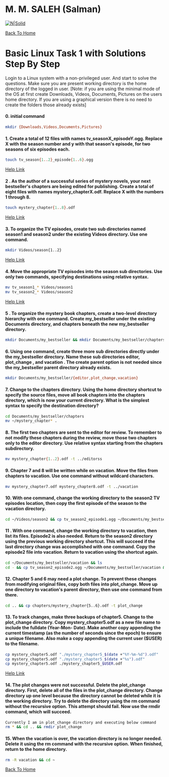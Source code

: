 # M. M. SALEH (Salman)
[![N|Solid](https://avatars0.githubusercontent.com/u/3772814?s=60&v=4)](https://github.com/javagrails)

[Back To Home](https://github.com/javagrails/learn-linux)

# Basic Linux Task 1 with Solutions Step By Step

Login to a Linux system with a non-privileged user. And start to solve the questions. Make sure you are present working directory is the home directory of the logged in user. [Note: if you are using the minimal mode of the OS at first create Downloads, Videos, Documents, Pictures on the users home directory. If you are using a graphical version there is no need to create the folders those already exists] 

#### 0. initial command
```sh
mkdir {Downloads,Videos,Documents,Pictures}
```

#### 1. Create a total of 12 files with names tv_seasonX_episodeY.ogg. Replace X with the season number and y with that season's episode, for two seasons of six episodes each.
```sh
touch tv_season{1..2}_episode{1..6}.ogg
```

[Help Link](https://phoenixnap.com/kb/create-directory-linux-mkdir-command)

#### 2 . As the author of a successful series of mystery novels, your next bestseller's chapters are being edited for publishing. Create a total of eight files with names mystery_chapterX.odf. Replace X with the numbers 1 through 8.
```sh
touch mystery_chapter{1..8}.odf
```

[Help Link](https://phoenixnap.com/kb/create-directory-linux-mkdir-command)

#### 3. To organize the TV episodes, create two sub directories named season1 and season2 under the existing Videos directory. Use one command.
```sh
mkdir Videos/season{1..2}
```

[Help Link](https://phoenixnap.com/kb/create-directory-linux-mkdir-command)

#### 4. Move the appropriate TV episodes into the season sub directories. Use only two commands, specifying destinations using relative syntax.
```sh
mv tv_season1_* Videos/season1
mv tv_season2_* Videos/season2
```

[Help Link](https://stackoverflow.com/questions/12701044/how-to-move-all-files-in-a-directory-that-have-a-specific-prefix)

#### 5 . To organize the mystery book chapters, create a two-level directory hierarchy with one command. Create my_bestseller under the existing Documents directory, and chapters beneath the new my_bestseller directory.
```sh
mkdir Documents/my_bestseller && mkdir Documents/my_bestseller/chapters
```

#### 6. Using one command, create three more sub directories directly under the my_bestseller directory. Name these sub directories editor, plot_change , and vacation . The create parent option is not needed since the my_bestseller parent directory already exists.
```sh
mkdir Documents/my_bestseller/{editor,plot_change,vacation}
```

#### 7. Change to the chapters directory. Using the home directory shortcut to specify the source files, move all book chapters into the chapters directory, which is now your current directory. What is the simplest syntax to specify the destination directory?
```sh
cd Documents/my_bestseller/chapters
mv ~/mystery_chapter* .
```

#### 8. The first two chapters are sent to the editor for review. To remember to not modify these chapters during the review, move those two chapters only to the editor directory. Use relative syntax starting from the chapters subdirectory.
```sh
mv mystery_chapter{1..2}.odf -t ../editorss
```

#### 9. Chapter 7 and 8 will be written while on vacation. Move the files from chapters to vacation. Use one command without wildcard characters.
```sh
mv mystery_chapter7.odf mystery_chapter8.odf -t ../vacation
```

#### 10. With one command, change the working directory to the season2 TV episodes location, then copy the first episode of the season to the vacation directory.
```sh
cd ~/Videos/season2 && cp tv_season2_episode1.ogg ~/Documents/my_bestseller/vacation
```

#### 11 . With one command, change the working directory to vacation, then list its files. Episode2 is also needed. Return to the season2 directory using the previous working directory shortcut. This will succeed if the last directory change was accomplished with one command. Copy the episode2 file into vacation. Return to vacation using the shortcut again.
```sh
cd ~/Documents/my_bestseller/vacation && ls
cd - && cp tv_season2_episode2.ogg ~/Documents/my_bestseller/vacation && cd -
```

#### 12. Chapter 5 and 6 may need a plot change. To prevent these changes from modifying original files, copy both files into plot_change. Move up one directory to vacation's parent directory, then use one command from there.
```sh
cd .. && cp chapters/mystery_chapter{5..6}.odf -t plot_change
```

#### 13. To track changes, make three backups of chapter5. Change to the plot_change directory. Copy mystery_chapter5.odf as a new file name to include the fulldate (Year-Mon- Date). Make another copy appending the current timestamp (as the number of seconds since the epoch) to ensure a unique filename. Also make a copy appending the current user ($USER) to the filename. 
```sh
cp mystery_chapter5.odf "./mystery_chapter5_$(date +"%Y-%m-%d").odf"    [mystery_chapter5_2020-10-05.odf]
cp mystery_chapter5.odf "./mystery_chapter5_$(date +"%s").odf"          [mystery_chapter5_1601847711.odf]
cp mystery_chapter5.odf ./mystery_chapter5_$USER.odf                    [mystery_chapter5_centos.odf]
```

[Help Link](https://timestamp.online/article/how-to-get-current-timestamp-in-bash)

#### 14. The plot changes were not successful. Delete the plot_change directory. First, delete all of the files in the plot_change directory. Change directory up one level because the directory cannot be deleted while it is the working directory. Try to delete the directory using the rm command without the recursive option. This attempt should fail. Now use the rmdir command, which will succeed.
```sh
Currently I am in plot_change directory and executing below command
rm * && cd .. && rmdir plot_change
```
#### 15. When the vacation is over, the vacation directory is no longer needed. Delete it using the rm command with the recursive option. When finished, return to the home directory.
```sh
rm -R vacation && cd ~
```


[Back To Home](https://github.com/javagrails/learn-linux)
